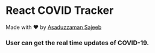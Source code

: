 # React COVID Tracker

Made with :heart: by [Asaduzzaman Sajeeb](https://www.instagram.com/being_sajeeb/)

### User can get the real time updates of COVID-19.
